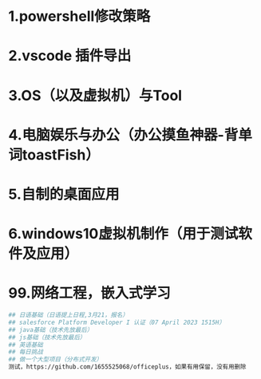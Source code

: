 # 1.powershell修改策略
# 2.vscode 插件导出
# 3.OS（以及虚拟机）与Tool
# 4.电脑娱乐与办公（办公摸鱼神器-背单词toastFish）
# 5.自制的桌面应用
# 6.windows10虚拟机制作（用于测试软件及应用）
# 99.网络工程，嵌入式学习

```sh
## 日语基础（日语提上日程,3月21，报名）
## salesforce Platform Developer I 认证（07 April 2023 1515H）
## java基础（技术先放最后）
## js基础（技术先放最后）
## 英语基础
## 每日挑战
## 做一个大型项目（分布式开发）
测试，https://github.com/1655525068/officeplus，如果有用保留，没有用删除
```